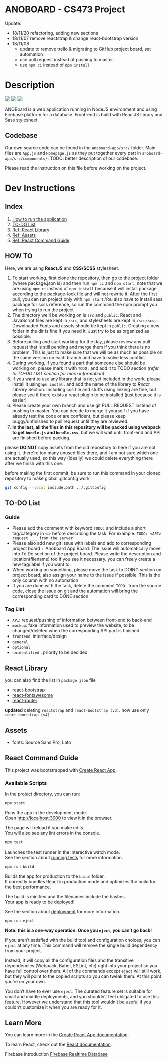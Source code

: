 # ANOBOARD - CS473 Project
Update:
* 18/11/20 refactoring, adding new sections
* 18/11/07 remove reactstrap & change react-bootstrap version
* 18/11/08
  * update to remove trello & migrating to GitHub project board, set automation
  * use pull request instead of pushing to master.
  * use `npm ci` instead of `npm install`
  
# Description
![](https://img.shields.io/badge/nodejs-11.2.0-green.svg)
![](https://img.shields.io/badge/npm-6.4.1-red.svg) 
![](https://img.shields.io/badge/react%20-16.6.0-blue.svg)

ANOBoard is a web application running in NodeJS environment and using Firebase platform for a database. Front-end is build with ReactJS library and Sass stylesheet.

## Codebase
Our own source code can be found in the `anoboard-app/src/` folder. Main files are `App.js` and `Homepage.js` as they put together every part in `anoboard-app/src/components/`.
TODO: better description of our codebase.

Please read the instruction on this file before working on the project.

# Dev Instructions

## Index
1. [How to run the application](#HOW-TO)
2. [TO-DO List](#TO-DO-List)
3. [Ref: React Library](#React-Library)
4. [Ref: Assets](#Assets)
5. [Ref: React Command Guide](#React-Command-Guide)

## HOW TO
Here, we are using **ReactJS** and **CSS/SCSS** stylesheet.

1. To start working, first clone the repository, then go to the project folder (where package.json is) and then run `npm ci` and `npm start`. note that we are using `npm ci` instead of `npm install` because it will install package according to the package-lock file and will not rewrite it. After the first pull, you can run project only with `npm start`.You also have to install sass package for scss reference, so run the command the npm prompt you when trying to run the project
2. The directory we'll be working on is `src` and `public`. React and JavaScript files are kept in `/src`, and stylesheets are kept in `/src/scss`. Downloaded Fonts and assets should be kept in `public`. Creating a new folder in the dir is fine if you need it. Just try to be as organized as possible.
3. Before pulling and start working for the day, please review any pull request that is still pending and merge them if you think there is no problem. This is just to make sure that we will be as much as possible on the same version on each branch and have to solve less conflict.
4. During working, if you found a part that someone else should be working on, please mark it with `TODO:` and add it to TODO section *(refer to TO-DO LIST section for more information)*
5. If you want to use any library that is not yet included in the work, please install it using`npm install` and add the name of the library to *React Library* Section. Including css file and stuffs using linking are fine, but please see if there exists a react plugin to be installed (just because it is easier)<br>
6. Please create your own branch and use git PULL REQUEST instead of pushing to master. You can decide to merge it yourself if you have already test the code or are confident, but please keep buggy/unfinished to pull request until they are reviewed.
7. **In the last, all the files in this repository will be packed using webpack to get `bundle.js` and `bundle.css`**, but we will wait until front-end and API are finished before packing.

please **DO NOT** copy assets from the old repository to here if you are not using it. there're too many unused files there, and I am not sure which one are actually used, so this way (ideally) we could delete everything there after we finish with this one.

before making the first commit, be sure to run this command in your cloned repository to make global .gitconfig work
```bash
git config --local include.path ../.gitconfig
```

## TO-DO List
### Guide
- Please add the comment with keyword `TODO:` and include a short tag/category in <> before describing the task. For example:
`TODO: <API> request ___ from the server`
- Please also add new git issue with labels and add to corresponding project board + Anoboard App Board. The issue will automatically move into To Do section of the project board. Please write the description and location(filename) too if you see it necessary. you can freely create a new tag/label if you want to.
- When working on something, please move the task to DOING section on project board; also assign your name to the issue if possible. This is the only column with no automation
- If you are done with the task, delete the comment `TODO:` from the source code, close the issue on git and the automation will bring the corresponding card to DONE section

### Tag List
- `API`: request/pushing of information between front-end to back-end
- `mockup`: fake information used to preview the website, to be changed/deleted when the corresponding API part is finished.
- `frontend`: interface/design
- `general`
- `optional`
- `unidentified` : priority to be decided.

## React Library
you can also find the list in `package.json` file
- [react-bootstrap](https://react-bootstrap.netlify.com)
- [react-fontawesome](https://fontawesome.com)
- [react-router](https://reacttraining.com/react-router/core/guides/philosophy)

**updated** deleting `reactstrap` and `react-bootstrap (v3)`. now use only `react-bootstrap (v4)`

## Assets
- fonts: Source Sans Pro, Lato

## React Command Guide

This project was bootstrapped with [Create React App](https://github.com/facebook/create-react-app).

### Available Scripts
In the project directory, you can run:

```bash
npm start
```

Runs the app in the development mode.<br>
Open [http://localhost:3000](http://localhost:3000) to view it in the browser.

The page will reload if you make edits.<br>
You will also see any lint errors in the console.

```bash
npm test
```

Launches the test runner in the interactive watch mode.<br>
See the section about [running tests](https://facebook.github.io/create-react-app/docs/running-tests) for more information.

```bash
npm run build
```

Builds the app for production to the `build` folder.<br>
It correctly bundles React in production mode and optimizes the build for the best performance.

The build is minified and the filenames include the hashes.<br>
Your app is ready to be deployed!

See the section about [deployment](https://facebook.github.io/create-react-app/docs/deployment) for more information.

```bash
npm run eject
```

**Note: this is a one-way operation. Once you `eject`, you can’t go back!**

If you aren’t satisfied with the build tool and configuration choices, you can `eject` at any time. This command will remove the single build dependency from your project.

Instead, it will copy all the configuration files and the transitive dependencies (Webpack, Babel, ESLint, etc) right into your project so you have full control over them. All of the commands except `eject` will still work, but they will point to the copied scripts so you can tweak them. At this point you’re on your own.

You don’t have to ever use `eject`. The curated feature set is suitable for small and middle deployments, and you shouldn’t feel obligated to use this feature. However we understand that this tool wouldn’t be useful if you couldn’t customize it when you are ready for it.

## Learn More

You can learn more in the [Create React App documentation](https://facebook.github.io/create-react-app/docs/getting-started).

To learn React, check out the [React documentation](https://reactjs.org/).

Firebase introduction [Firebase Realtime Database](https://firebase.google.com/products/realtime-database/?authuser=0)
